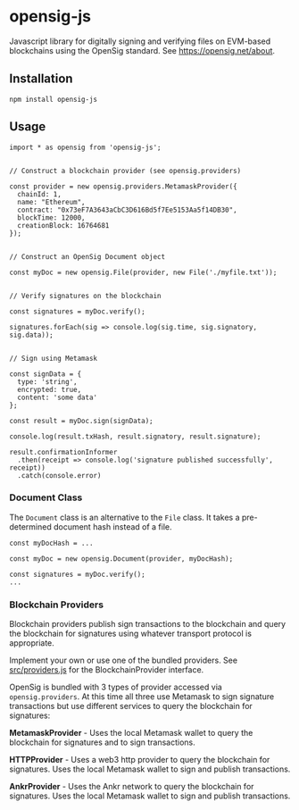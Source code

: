 # opensig-js

Javascript library for digitally signing and verifying files on EVM-based blockchains using the OpenSig standard.  See https://opensig.net/about.

## Installation

```
npm install opensig-js
```

## Usage

```
import * as opensig from 'opensig-js';


// Construct a blockchain provider (see opensig.providers)

const provider = new opensig.providers.MetamaskProvider({
  chainId: 1,
  name: "Ethereum",
  contract: "0x73eF7A3643aCbC3D616Bd5f7Ee5153Aa5f14DB30", 
  blockTime: 12000,
  creationBlock: 16764681
});


// Construct an OpenSig Document object

const myDoc = new opensig.File(provider, new File('./myfile.txt'));


// Verify signatures on the blockchain

const signatures = myDoc.verify();

signatures.forEach(sig => console.log(sig.time, sig.signatory, sig.data));


// Sign using Metamask

const signData = {
  type: 'string',
  encrypted: true,
  content: 'some data'
};

const result = myDoc.sign(signData);

console.log(result.txHash, result.signatory, result.signature);

result.confirmationInformer
  .then(receipt => console.log('signature published successfully', receipt))
  .catch(console.error)
```

### Document Class

The `Document` class is an alternative to the `File` class.  It takes a pre-determined document hash instead of a file.

```
const myDocHash = ...

const myDoc = new opensig.Document(provider, myDocHash);

const signatures = myDoc.verify();
...

```

### Blockchain Providers

Blockchain providers publish sign transactions to the blockchain and query the blockchain for signatures using whatever transport protocol is appropriate.

Implement your own or use one of the bundled providers.  See [src/providers.js](src/providers.js) for the BlockchainProvider interface.

OpenSig is bundled with 3 types of provider accessed via `opensig.providers`.  At this time all three use Metamask to sign signature transactions but use different services to query the blockchain for signatures:

**MetamaskProvider** - Uses the local Metamask wallet to query the blockchain for signatures and to sign transactions.

**HTTPProvider** - Uses a web3 http provider to query the blockchain for signatures.  Uses the local Metamask wallet to sign and publish transactions.

**AnkrProvider** - Uses the Ankr network to query the blockchain for signatures.  Uses the local Metamask wallet to sign and publish transactions.

